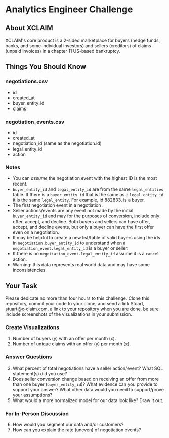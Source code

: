 # Analytics Engineer Challenge

## About XCLAIM
XCLAIM's core product is a 2-sided marketplace for buyers (hedge funds, banks, and some individual investors) and sellers (creditors) of claims (unpaid invoices) in a chapter 11 US-based bankruptcy. 

## Things You Should Know

### negotiations.csv
- id
- created_at
- buyer_entity_id
- claims

### negotiation_events.csv
- id
- created_at
- negotiation_id (same as the negotiation.id)
- legal_entity_id
- action

### Notes
- You can *assume* the negotiation event with the highest ID is the most recent.
- `buyer_entity_id` and `legal_entity_id` are from the same `legal_entities` table. If there is a `buyer_entity_id` that is the same as a `legal_entity_id` it is the same `legal_entity`. For example, id 882833, is a buyer.
- The first negotiation event in a negotiation .
- Seller actions/events are any event not made by the initial `buyer_entity_id` and may for the purposes of conversion, include only: offer, accept, and decline. Both buyers and sellers can have offer, accept, and decline events, but only a buyer can have the first offer even on a negotiation.
- It may be helpful to create a new list/table of valid buyers using the ids in `negotiation.buyer_entity_id` to understand when a `negotiation_event.legal_entity_id` is a buyer or seller.
- If there is no `negotiation_event.legal_entity_id` assume it is a `cancel` action.
- Warning: this data represents real world data and may have some inconsistencies.

## Your Task
Please dedicate no more than four hours to this challenge. Clone this repository, commit your code to your clone, and send a link Stuart, stuart@x-claim.com, a link to your repository when you are done. be sure include screenshots of the visualizations in your submission.

### Create Visualizations
1. Number of buyers (y) with an offer per month (x).
2. Number of unique claims with an offer (y) per month (x).

### Answer Questions
3. What percent of total negotiations have a seller action/event? What SQL statement(s) did you use?
4. Does seller conversion change based on receiving an offer from more than one buyer (`buyer_entity_id`)? What evidence can you provide to support your answer? What other data would you need to support/prove your assumptions?
5. What would a more normalized model for our data look like? Draw it out.

### For In-Person Discussion
6. How would you segment our data and/or customers?
7. How can you explain the rate (uneven) of negotiation events?
